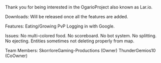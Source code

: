 Thank you for being interested in the OgarioProject also known as Lar.io.

Downloads: Will be released once all the features are added.

Features:
Eating/Growing
PvP
Logging in with Google.

Issues:
No multi-colored food.
No scoreboard.
No bot system.
No splitting.
No ejecting.
Entities sometimes not deleting properly from map.

Team Members:
SkorrloreGaming-Productions (Owner)
ThunderGemios10 (CoOwner)
